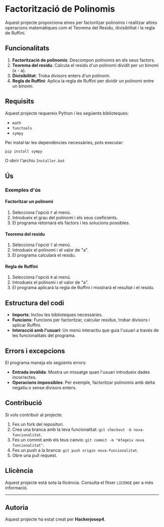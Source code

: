 # Factorització de Polinomis

Aquest projecte proporciona eines per factoritzar polinomis i realitzar altres operacions matemàtiques com el Teorema del Residu, divisibilitat i la regla de Ruffini.

## Funcionalitats

1. **Factorització de polinomis**: Descompon polinomis en els seus factors.
2. **Teorema del residu**: Calcula el residu d'un polinomi dividit per un binomi (x - a).
3. **Divisibilitat**: Troba divisors enters d'un polinomi.
4. **Regla de Ruffini**: Aplica la regla de Ruffini per dividir un polinomi entre un binomi.

## Requisits

Aquest projecte requereix Python i les següents biblioteques:

- `math`
- `functools`
- `sympy`

Per instal·lar les dependències necessàries, pots executar:

```bash
pip install sympy
```

O obrir l'archiu ``` Installer.bat ```

## Ús

### Exemples d'ús

#### Factoritzar un polinomi
1. Selecciona l'opció `F` al menú.
2. Introdueix el grau del polinomi i els seus coeficients.
3. El programa retornarà els factors i les solucions possibles.

#### Teorema del residu
1. Selecciona l'opció `T` al menú.
2. Introdueix el polinomi i el valor de "a".
3. El programa calcularà el residu.

#### Regla de Ruffini
1. Selecciona l'opció `R` al menú.
2. Introdueix el polinomi i el valor de "a".
3. El programa aplicarà la regla de Ruffini i mostrarà el resultat i el residu.

## Estructura del codi

- **Imports**: Inclou les biblioteques necessàries.
- **Funcions**: Funcions per factoritzar, calcular residus, trobar divisors i aplicar Ruffini.
- **Interacció amb l'usuari**: Un menú interactiu que guia l'usuari a través de les funcionalitats del programa.

## Errors i excepcions

El programa maneja els següents errors:

- **Entrada invàlida**: Mostra un missatge quan l'usuari introdueix dades incorrectes.
- **Operacions impossibles**: Per exemple, factoritzar polinomis amb delta negatiu o sense divisors enters.

## Contribució

Si vols contribuir al projecte:

1. Fes un fork del repositori.
2. Crea una branca amb la teva funcionalitat: `git checkout -b nova-funcionalitat`.
3. Fes un commit amb els teus canvis: `git commit -m "Afegeix nova funcionalitat"`.
4. Fes un push a la branca: `git push origin nova-funcionalitat`.
5. Obre una pull request.

## Llicència

Aquest projecte està sota la llicència. Consulta el fitxer `LICENSE` per a més informació.

---

## Autoria

Aquest projecte ha estat creat per **Hackerjosep4**.

